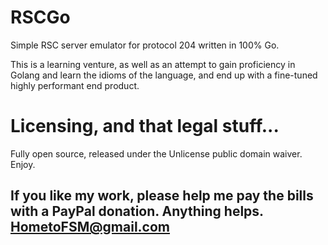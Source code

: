 # RSCGo

Simple RSC server emulator for protocol 204 written in 100% Go.

This is a learning venture, as well as an attempt to gain proficiency in Golang and learn the idioms of the language, and end up with a fine-tuned highly performant end product.

# Licensing, and that legal stuff...

Fully open source, released under the Unlicense public domain waiver.  Enjoy.

## If you like my work, please help me pay the bills with a PayPal donation.  Anything helps.  HometoFSM@gmail.com ##
